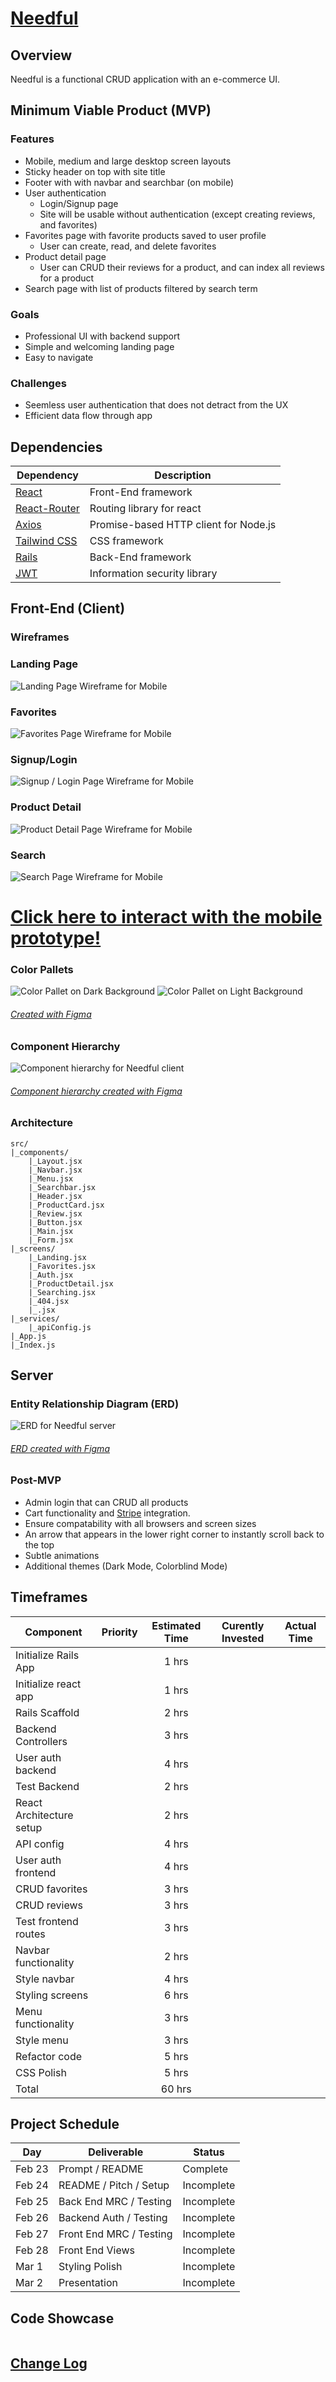 # [**Needful**]()

## Overview
Needful is a functional CRUD application with an e-commerce UI.

## Minimum Viable Product (MVP)
### Features
- Mobile, medium and large desktop screen layouts
- Sticky header on top with site title
- Footer with with navbar and searchbar (on mobile)
- User authentication
    - Login/Signup page
    - Site will be usable without authentication (except creating reviews, and favorites)
- Favorites page with favorite products saved to user profile
    - User can create, read, and delete favorites
- Product detail page
    - User can CRUD their reviews for a product, and can index all reviews for a product
- Search page with list of products filtered by search term

### Goals
- Professional UI with backend support
- Simple and welcoming landing page
- Easy to navigate

### Challenges
- Seemless user authentication that does not detract from the UX
- Efficient data flow through app

## Dependencies
|  Dependency       | Description
| ---               | --- |
| [React](https://reactjs.org/)             | Front-End framework
| [React-Router](https://reactrouter.com/docs/en/v6)       | Routing library for react
| [Axios](https://axios-http.com/docs/intro)             | Promise-based HTTP client for Node.js
| [Tailwind CSS](https://tailwindcss.com/)      | CSS framework
| [Rails](https://rubyonrails.org/)             | Back-End framework
| [JWT](https://jwt.io/)               | Information security library

## Front-End (Client)

### Wireframes

### Landing Page
![Landing Page Wireframe for Mobile](./.github/img/Landing_Page.png)

### Favorites
![Favorites Page Wireframe for Mobile](./.github/img/Favorites.png)

### Signup/Login
![Signup / Login Page Wireframe for Mobile](./.github/img/Signup.png)

### Product Detail
![Product Detail Page Wireframe for Mobile](./.github/img/Product_Detail.png)

### Search
![Search Page Wireframe for Mobile](./.github/img/Search.png)

# [Click here to interact with the mobile prototype!](https://www.figma.com/proto/M9wSQ8KucArHmTwo4EC40p/Needful?node-id=12%3A103&scaling=scale-down&page-id=0%3A1&starting-point-node-id=12%3A213)

### Color Pallets
![Color Pallet on Dark Background](./.github/img/Pallet_DARK.png)
![Color Pallet on Light Background](./.github/img/Pallet_LIGHT.png)

###### [Created with Figma](https://figma.com/) 

### Component Hierarchy
![Component hierarchy for Needful client](./.github/img/Component_Hierarchy.png)
###### [Component hierarchy created with Figma](https://www.figma.com/)

### Architecture
```
src/
|_components/
    |_Layout.jsx
    |_Navbar.jsx
    |_Menu.jsx
    |_Searchbar.jsx
    |_Header.jsx
    |_ProductCard.jsx
    |_Review.jsx
    |_Button.jsx
    |_Main.jsx
    |_Form.jsx
|_screens/
    |_Landing.jsx
    |_Favorites.jsx
    |_Auth.jsx
    |_ProductDetail.jsx
    |_Searching.jsx
    |_404.jsx
    |_.jsx
|_services/
    |_apiConfig.js
|_App.js
|_Index.js
```

## Server
### Entity Relationship Diagram (ERD)
![ERD for Needful server](./.github/img/erd.png)
###### [ERD created with Figma](https://www.figma.com/)

### Post-MVP
- Admin login that can CRUD all products
- Cart functionality and [Stripe](https://stripe.com/) integration.
- Ensure compatability with all browsers and screen sizes
- An arrow that appears in the lower right corner to instantly scroll back to the top
- Subtle animations
- Additional themes (Dark Mode, Colorblind Mode)

## Timeframes

| Component                 | Priority  | Estimated Time    | Curently Invested | Actual Time   |
| ---                       | :---:     |  :---:            | :---:             | :---:         |
| Initialize Rails App      |           |     1 hrs         |                   |               |
| Initialize react app      |           |     1 hrs         |                   |               |
| Rails Scaffold            |           |     2 hrs         |                   |               |
| Backend Controllers       |           |     3 hrs         |                   |               |
| User auth backend         |           |     4 hrs         |                   |               |
| Test Backend              |           |     2 hrs         |                   |               |
| React Architecture setup  |           |     2 hrs         |                   |               |
| API config                |           |     4 hrs         |                   |               |
| User auth frontend        |           |     4 hrs         |                   |               |
| CRUD favorites            |           |     3 hrs         |                   |               |
| CRUD reviews              |           |     3 hrs         |                   |               |
| Test frontend routes      |           |     3 hrs         |                   |               |
| Navbar functionality      |           |     2 hrs         |                   |               |
| Style navbar              |           |     4 hrs         |                   |               |
| Styling screens           |           |     6 hrs         |                   |               |
| Menu functionality        |           |     3 hrs         |                   |               |
| Style menu                |           |     3 hrs         |                   |               |
| Refactor code             |           |     5 hrs         |                   |               |
| CSS Polish                |           |     5 hrs         |                   |               |
| Total                     |           |     60 hrs        |                   |               |

## Project Schedule

|  Day  | Deliverable   | Status
| ---   | ---           | --- |
|Feb 23 | Prompt / README           | Complete
|Feb 24 | README / Pitch / Setup    | Incomplete
|Feb 25 | Back End MRC / Testing    | Incomplete
|Feb 26 | Backend Auth / Testing    | Incomplete
|Feb 27 | Front End MRC / Testing   | Incomplete
|Feb 28 | Front End Views           | Incomplete
|Mar 1  | Styling Polish            | Incomplete
|Mar 2  | Presentation              | Incomplete

## Code Showcase
```

```

## [Change Log](https://github.com/nickdbmiller/needful/commits/main)
